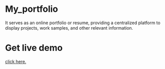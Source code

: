 # My_portfolio
 It serves as an online portfolio or resume, providing a centralized platform to display projects, work samples, and other relevant information.
<h1>Get live demo</h1>
<a href="https://fastidious-platypus-ab6050.netlify.app" target="_blank">
<span> click here.</span>
<a>

